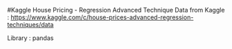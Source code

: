 #Kaggle House Pricing - Regression Advanced Technique
Data from Kaggle : 
https://www.kaggle.com/c/house-prices-advanced-regression-techniques/data

Library :
pandas